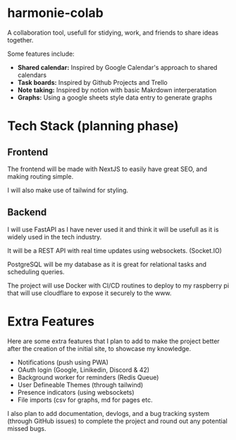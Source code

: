 # harmonie-colab
A collaboration tool, usefull for stidying, work, and friends to share ideas together.

Some features include:
- **Shared calendar:** Inspired by Google Calendar's approach to shared calendars
- **Task boards:** Inspired by Github Projects and Trello
- **Note taking:** Inspired by notion with basic Makrdown interperatation
- **Graphs:** Using a google sheets style data entry to generate graphs

# Tech Stack (planning phase)

## Frontend

The frontend will be made with NextJS to easily have great SEO, and making routing simple.

I will also make use of tailwind for styling.

## Backend

I will use FastAPI as I have never used it and think it will be usefull as it is widely used in the tech industry.

It will be a REST API with real time updates using websockets. (Socket.IO)

PostgreSQL will be my database as it is great for relational tasks and scheduling queries.

The project will use Docker with CI/CD routines to deploy to my raspberry pi that will use cloudflare to expose it securely to the www.

# Extra Features

Here are some extra features that I plan to add to make the project better after the creation of the initial site, to showcase my knowledge.
- Notifications (push using PWA)
- OAuth login (Google, Linikedin, Discord & 42)
- Background worker for reminders (Redis Queue)
- User Defineable Themes (through tailwind)
- Presence indicators (using websockets)
- File imports (csv for graphs, md for pages etc.

I also plan to add documentation, devlogs, and a bug tracking system (through GitHub issues) to complete the project and round out any potential missed bugs.
